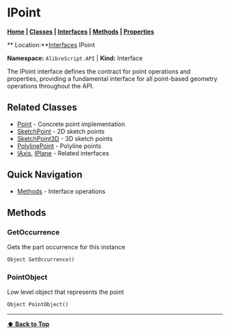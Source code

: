 # IPoint

**[Home](Home) | [Classes](Classes) | [Interfaces](Interfaces) | [Methods](Methods-Index) | [Properties](Properties-Index)**

** Location:**[Interfaces](Interfaces) IPoint

**Namespace:** `AlibreScript.API` | **Kind:** Interface

The IPoint interface defines the contract for point operations and properties, providing a fundamental interface for all point-based geometry operations throughout the API.

## Related Classes
- [Point](Point) - Concrete point implementation
- [SketchPoint](SketchPoint) - 2D sketch points
- [SketchPoint3D](SketchPoint3D) - 3D sketch points
- [PolylinePoint](PolylinePoint) - Polyline points
- [IAxis](IAxis), [IPlane](IPlane) - Related interfaces

## Quick Navigation
- [Methods](#methods) - Interface operations

## Methods

### GetOccurrence
Gets the part occurrence for this instance

```python
Object GetOccurrence()
```

### PointObject
Low level object that represents the point

```python
Object PointObject()
```

---
**[⬆ Back to Top](#ipoint)**
